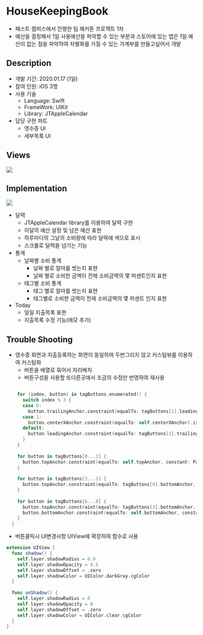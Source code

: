 # HouseKeepingBook
* 패스트 캠퍼스에서 진행한 팀 해커톤 프로젝트 1차
* 예산을 결정해서 1일 사용예산을 파악할 수 있는 부분과 스토어에 있는 앱은 1일 예산이 없는 점을 파악하여 차별화를 가질 수 있는 가계부를 만들고싶어서 개발



## Description

- 개발 기간: 2020.01.17 (1일)
- 참여 인원: iOS 3명
- 사용 기술
  - Language: Swift
  - FrameWork: UIKit
  - Library: JTAppleCalendar
- 담당 구현 파트
  - 영수증 UI
  - 세부목록 UI



## Views

![](https://user-images.githubusercontent.com/57210827/84137178-46999a80-aa87-11ea-8c76-9c71fa63777b.png)



## Implementation

![](https://user-images.githubusercontent.com/57210827/84150772-4c9a7600-aa9d-11ea-9de7-3877d81cb31d.gif)

- 달력
  - JTAppleCalendar library를 이용하여 달력 구현
  - 이달의 예산 설정 및 남은 예산 표현
  - 하루마다의 그날의 소비량에 따라 달력에 색으로 표시
  - 스크롤로 달력을 넘기는 기능
- 통계
  - 날짜별 소비 통계
    - 날짜 별로 얼마를 썻는지 표현
    - 날짜 별로 소비한 금액이 전체 소비금액의 몇 퍼센트인지 표현
  - 태그별 소비 통계
    - 태그 별로 얼마를 썻는지 표현
    - 태그별로 소비한 금액이 전체 소비금액의 몇 퍼센트 인지 표현
- Today
  - 일일 지출목록 표현
  - 지출목록 수정 기능(메모 추가)



## Trouble Shooting

* 영수증 화면과 지출등록하는 화면이 동일하여 두번그리지 않고 커스텀뷰를 이용하여 커스텀화
  * 버튼을 배열로 묶어서 자리배치
  * 버튼구성을 사용할 또다른곳에서 조금의 수정만 반영하여 재사용

```swift

    for (index, button) in tagButtons.enumerated() {
      switch index % 3 {
      case 0:
        button.trailingAnchor.constraint(equalTo: tagButtons[1].leadingAnchor, constant: -Padding.buttonXSpace).isActive = true
      case 1:
        button.centerXAnchor.constraint(equalTo: self.centerXAnchor).isActive = true
      default:
        button.leadingAnchor.constraint(equalTo: tagButtons[1].trailingAnchor, constant: Padding.buttonXSpace).isActive = true
      }
    }
    
    for button in tagButtons[0...2] {
      button.topAnchor.constraint(equalTo: self.topAnchor, constant: Padding.inset).isActive = true
    }
    
    for button in tagButtons[3...5] {
      button.topAnchor.constraint(equalTo: tagButtons[0].bottomAnchor, constant: Padding.buttonYSpace).isActive = true
    }
    
    for button in tagButtons[6...8] {
      button.topAnchor.constraint(equalTo: tagButtons[3].bottomAnchor, constant: Padding.buttonYSpace).isActive = true
      button.bottomAnchor.constraint(equalTo: self.bottomAnchor, constant: -Padding.inset).isActive = true
    }
  }
```



* 버튼클릭시 UI변경사항 UIView에 확장하여 함수로 사용

```swift
extension UIView {
  func shadow() {
    self.layer.shadowRadius = 8.0
    self.layer.shadowOpacity = 0.5
    self.layer.shadowOffset = .zero
    self.layer.shadowColor = UIColor.darkGray.cgColor
  }
  
  func unShadow() {
    self.layer.shadowRadius = 0
    self.layer.shadowOpacity = 0
    self.layer.shadowOffset = .zero
    self.layer.shadowColor = UIColor.clear.cgColor
  }
}
```

